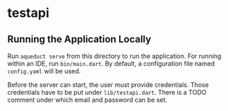 # testapi

## Running the Application Locally

Run `aqueduct serve` from this directory to run the application. For running within an IDE, run `bin/main.dart`. By default, a configuration file named `config.yaml` will be used.

Before the server can start, the user must provide credentials. Those credentials have to be put under `lib/testapi.dart`. There is a TODO comment under which email and password can be set.